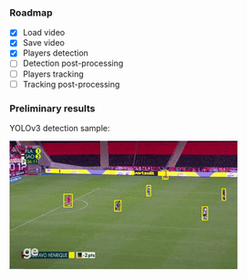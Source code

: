 ### Roadmap
- [x] Load video
- [x] Save video
- [x] Players detection
- [ ] Detection post-processing
- [ ] Players tracking
- [ ] Tracking post-processing

### Preliminary results

YOLOv3 detection sample:

![YOLOv3](results/detection_sample.gif)
